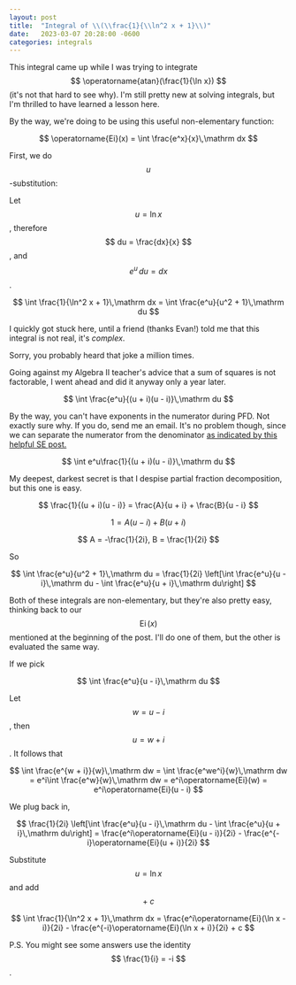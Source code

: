 ```yaml
---
layout: post
title:  "Integral of \\(\\frac{1}{\\ln^2 x + 1}\\)"
date:   2023-03-07 20:28:00 -0600
categories: integrals
---
```


This integral came up while I was trying to integrate $$ \operatorname{atan}(\frac{1}{\ln x}) $$ (it's not that hard to see why). I'm still pretty new at solving integrals, but I'm thrilled to have learned a lesson here.

By the way, we're doing to be using this useful non-elementary function:

$$ \operatorname{Ei}(x) = \int \frac{e^x}{x}\,\mathrm dx $$

First, we do $$ u $$-substitution:

Let $$ u = \ln x $$, therefore $$ du = \frac{dx}{x} $$, and $$ e^u\,du = dx $$.

$$ \int \frac{1}{\ln^2 x + 1}\,\mathrm dx = \int \frac{e^u}{u^2 + 1}\,\mathrm du $$

I quickly got stuck here, until a friend (thanks Evan!) told me that this integral is not real, it's *complex*.

Sorry, you probably heard that joke a million times.

Going against my Algebra II teacher's advice that a sum of squares is not factorable, I went ahead and did it anyway only a year later.

$$ \int \frac{e^u}{(u + i)(u - i)}\,\mathrm du $$


By the way, you can't have exponents in the numerator during PFD. Not exactly sure why. If you do, send me an email. It's no problem though, since we can separate the numerator from the denominator [as indicated by this helpful SE post.](https://math.stackexchange.com/questions/1047549/partial-fraction-decomposition-with-exponent-in-numerator)

$$ \int e^u\frac{1}{(u + i)(u - i)}\,\mathrm du $$

My deepest, darkest secret is that I despise partial fraction decomposition, but this one is easy.

$$ \frac{1}{(u + i)(u - i)} = \frac{A}{u + i} + \frac{B}{u - i} $$

$$ 1 = A(u - i) + B(u + i) $$

$$ A = -\frac{1}{2i}, B = \frac{1}{2i} $$

So

$$ \int \frac{e^u}{u^2 + 1}\,\mathrm du = \frac{1}{2i} \left[\int \frac{e^u}{u - i}\,\mathrm du - \int \frac{e^u}{u + i}\,\mathrm du\right] $$

Both of these integrals are non-elementary, but they're also pretty easy, thinking back to our $$ \operatorname{Ei}(x) $$ mentioned at the beginning of the post. I'll do one of them, but the other is evaluated the same way.

If we pick

$$ \int \frac{e^u}{u - i}\,\mathrm du $$

Let $$ w = u - i $$, then $$ u = w + i $$. It follows that

$$ \int \frac{e^{w + i}}{w}\,\mathrm dw = \int \frac{e^we^i}{w}\,\mathrm dw = e^i\int \frac{e^w}{w}\,\mathrm dw = e^i\operatorname{Ei}(w) = e^i\operatorname{Ei}(u - i) $$

We plug back in,

$$ \frac{1}{2i} \left[\int \frac{e^u}{u - i}\,\mathrm du - \int \frac{e^u}{u + i}\,\mathrm du\right] = \frac{e^i\operatorname{Ei}(u - i)}{2i} - \frac{e^{-i}\operatorname{Ei}(u + i)}{2i} $$

Substitute $$ u = \ln x $$ and add $$ +\:c $$ 

$$ \int \frac{1}{\ln^2 x + 1}\,\mathrm dx = \frac{e^i\operatorname{Ei}(\ln x - i)}{2i} - \frac{e^{-i}\operatorname{Ei}(\ln x + i)}{2i} + c $$

P.S. You might see some answers use the identity $$ \frac{1}{i} = -i $$.
